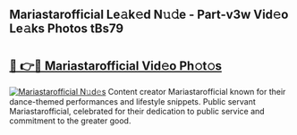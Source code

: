 ## Mariastarofficial Le𝚊k𝚎d N𝚞𝚍e - Part-v3w Vid𝚎o Le𝚊ks Photos tBs79

# <h2><a href="http://fbe50v.evod.top/?m=Mariastarofficial">🔗 👉🔴 Mariastarofficial Vid𝚎o Ph𝚘t𝚘s</a></h2>

[![Mariastarofficial N𝚞d𝚎s](https://i.imgur.com/8V9OHl7.gif)](http://fbe50v.evod.top/?m=Mariastarofficial)
Content creator Mariastarofficial known for their dance-themed performances and lifestyle snippets. Public servant Mariastarofficial, celebrated for their dedication to public service and commitment to the greater good. 
